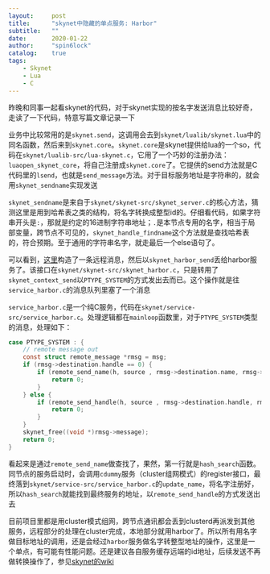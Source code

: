 ```yaml
---
layout:     post
title:      "skynet中隐藏的单点服务: Harbor"
subtitle:   ""
date:       2020-01-22
author:     "spin6lock"
catalog:    true
tags:
    - Skynet 
    - Lua
    - C
---
```


昨晚和同事一起看skynet的代码，对于skynet实现的按名字发送消息比较好奇，走读了一下代码，特意写篇文章记录一下

业务中比较常用的是`skynet.send`，这调用会去到`skynet/lualib/skynet.lua`中的同名函数，然后来到`skynet.core`。`skynet.core`是skynet提供给lua的一个so，代码在`skynet/lualib-src/lua-skynet.c`，它用了一个巧妙的注册办法：`luaopen_skynet_core`，将自己注册成`skynet.core`了。它提供的send方法就是C代码里的`lsend`，也就是`send_message`方法。对于目标服务地址是字符串的，就会用`skynet_sendname`实现发送

`skynet_sendname`是来自于`skynet/skynet-src/skynet_server.c`的核心方法，猜测这里是用到哈希表之类的结构，将名字转换成整型id的。仔细看代码，如果字符串开头是`:`，那就是约定的16进制字符串地址；`.`是本节点专用的名字，相当于局部变量，跨节点不可见的，`skynet_handle_findname`这个方法就是查找哈希表的，符合预期。至于通用的字符串名字，就走最后一个else语句了。

可以看到，[这里](https://github.com/cloudwu/skynet/blob/master/skynet-src/skynet_server.c#L771-L778)构造了一条远程消息，然后以`skynet_harbor_send`丢给harbor服务了。该接口在`skynet/skynet-src/skynet_harbor.c`，只是转用了`skynet_context_send`以`PTYPE_SYSTEM`的方式发出去而已。这个操作就是往`service_harbor.c`的消息队列里塞了一个消息

`service_harbor.c`是一个纯C服务，代码在`skynet/service-src/service_harbor.c`。处理逻辑都在`mainloop`函数里，对于`PTYPE_SYSTEM`类型的消息，处理如下：

```c
case PTYPE_SYSTEM : {
	// remote message out
	const struct remote_message *rmsg = msg;
	if (rmsg->destination.handle == 0) {
		if (remote_send_name(h, source , rmsg->destination.name, rmsg->type, session, rmsg->message, rmsg->sz)) {
			return 0;
		}
	} else {
		if (remote_send_handle(h, source , rmsg->destination.handle, rmsg->type, session, rmsg->message, rmsg->sz)) {
			return 0;
		}
	}
	skynet_free((void *)rmsg->message);
	return 0;
}
```

看起来是通过`remote_send_name`做查找了，果然，第一行就是`hash_search`函数。同节点的服务启动时，会调用`cdummy`服务（cluster组网模式）的register接口，最终落到`skynet/service-src/service_harbor.c`的`update_name`，将名字注册好，所以`hash_search`就能找到最终服务的地址，以`remote_send_handle`的方式发送出去

目前项目里都是用cluster模式组网，跨节点通讯都会丢到clusterd再派发到其他服务，远程部分的处理在cluster完成，本地部分就用harbor了。所以所有用名字做目标地址的调用，还是会经过`harbor`服务做名字转整型地址的操作，这里是一个单点，有可能有性能问题。还是建议各自服务缓存远端的id地址，后续发送不再做转换操作了，参见[skynet的wiki](https://github.com/cloudwu/skynet/wiki/LuaAPI#%E6%9C%8D%E5%8A%A1%E5%9C%B0%E5%9D%80)
